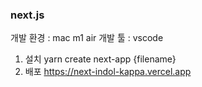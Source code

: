 ### next.js

개발 환경 : mac m1 air
개발 툴 : vscode

1. 설치
   yarn create next-app {filename}
2. 배포
   https://next-indol-kappa.vercel.app
